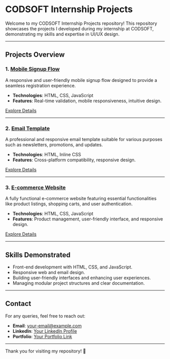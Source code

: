 # CODSOFT Internship Projects

Welcome to my CODSOFT Internship Projects repository! This repository showcases the projects I developed during my internship at CODSOFT, demonstrating my skills and expertise in UI/UX design.

---

## Projects Overview

### 1. [Mobile Signup Flow](./Task_1/README.md)
A responsive and user-friendly mobile signup flow designed to provide a seamless registration experience.  
- **Technologies**: HTML, CSS, JavaScript  
- **Features**: Real-time validation, mobile responsiveness, intuitive design.

[Explore Details](./MobileSignupFlow/README.md)

---

### 2. [Email Template](./EmailTemplate/README.md)
A professional and responsive email template suitable for various purposes such as newsletters, promotions, and updates.  
- **Technologies**: HTML, Inline CSS  
- **Features**: Cross-platform compatibility, responsive design.

[Explore Details](./EmailTemplate/README.md)

---

### 3. [E-commerce Website](./EcommerceWebsite/README.md)
A fully functional e-commerce website featuring essential functionalities like product listings, shopping carts, and user authentication.  
- **Technologies**: HTML, CSS, JavaScript  
- **Features**: Product management, user-friendly interface, and responsive design.

[Explore Details](./EcommerceWebsite/README.md)

---

## Skills Demonstrated
- Front-end development with HTML, CSS, and JavaScript.
- Responsive web and email design.
- Building user-friendly interfaces and enhancing user experiences.
- Managing modular project structures and clear documentation.

---

## Contact
For any queries, feel free to reach out:  
- **Email**: your-email@example.com  
- **LinkedIn**: [Your LinkedIn Profile](#)  
- **Portfolio**: [Your Portfolio Link](#)  

---

Thank you for visiting my repository! 🚀  